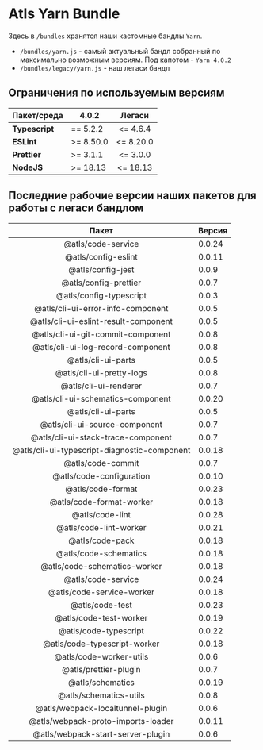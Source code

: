 # Atls Yarn Bundle

Здесь в `/bundles` хранятся наши кастомные бандлы `Yarn`.

- `/bundles/yarn.js` - самый актуальный бандл собранный по максимально возможным версиям. Под
  капотом - `Yarn 4.0.2`
- `/bundles/legacy/yarn.js` - наш легаси бандл

## Ограничения по используемым версиям

| **Пакет/среда** | **4.0.2**  | **Легаси** |
| --------------- |------------|:----------:|
| **Typescript**  | == 5.2.2   | \<= 4.6.4  |
| **ESLint**      | \>= 8.50.0 | \<= 8.20.0 |
| **Prettier**    | \>= 3.1.1  | \<= 3.0.0  |
| **NodeJS**      | \>= 18.13  | \<= 18.13  |

## Последние рабочие версии наших пакетов для работы с легаси бандлом

|                    Пакет                     | Версия |
| :------------------------------------------: | ------ |
|              @atls/code-service              | 0.0.24 |
|             @atls/config-eslint              | 0.0.11 |
|              @atls/config-jest               | 0.0.9  |
|            @atls/config-prettier             | 0.0.7  |
|           @atls/config-typescript            | 0.0.3  |
|      @atls/cli-ui-error-info-component       | 0.0.5  |
|     @atls/cli-ui-eslint-result-component     | 0.0.5  |
|      @atls/cli-ui-git-commit-component       | 0.0.8  |
|      @atls/cli-ui-log-record-component       | 0.0.8  |
|              @atls/cli-ui-parts              | 0.0.5  |
|           @atls/cli-ui-pretty-logs           | 0.0.8  |
|            @atls/cli-ui-renderer             | 0.0.7  |
|      @atls/cli-ui-schematics-component       | 0.0.20 |
|              @atls/cli-ui-parts              | 0.0.5  |
|        @atls/cli-ui-source-component         | 0.0.7  |
|      @atls/cli-ui-stack-trace-component      | 0.0.7  |
| @atls/cli-ui-typescript-diagnostic-component | 0.0.18 |
|              @atls/code-commit               | 0.0.7  |
|           @atls/code-configuration           | 0.0.10 |
|              @atls/code-format               | 0.0.23 |
|           @atls/code-format-worker           | 0.0.18 |
|               @atls/code-lint                | 0.0.28 |
|            @atls/code-lint-worker            | 0.0.21 |
|               @atls/code-pack                | 0.0.18 |
|            @atls/code-schematics             | 0.0.18 |
|         @atls/code-schematics-worker         | 0.0.18 |
|              @atls/code-service              | 0.0.24 |
|          @atls/code-service-worker           | 0.0.18 |
|               @atls/code-test                | 0.0.23 |
|            @atls/code-test-worker            | 0.0.19 |
|            @atls/code-typescript             | 0.0.22 |
|         @atls/code-typescript-worker         | 0.0.18 |
|           @atls/code-worker-utils            | 0.0.6  |
|            @atls/prettier-plugin             | 0.0.7  |
|               @atls/schematics               | 0.0.19 |
|            @atls/schematics-utils            | 0.0.8  |
|       @atls/webpack-localtunnel-plugin       | 0.0.6  |
|      @atls/webpack-proto-imports-loader      | 0.0.11 |
|      @atls/webpack-start-server-plugin       | 0.0.6  |
